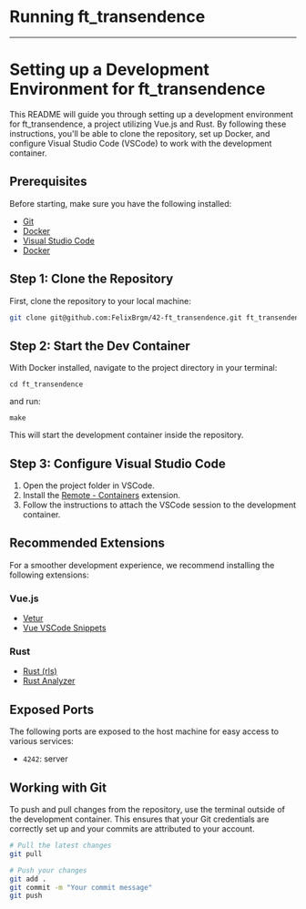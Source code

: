 # Running ft_transendence
---
# Setting up a Development Environment for ft_transendence

This README will guide you through setting up a development environment for ft_transendence, a project utilizing Vue.js and Rust. By following these instructions, you'll be able to clone the repository, set up Docker, and configure Visual Studio Code (VSCode) to work with the development container.

## Prerequisites

Before starting, make sure you have the following installed:

- [Git](https://git-scm.com/downloads)
- [Docker](https://www.docker.com/products/docker-desktop)
- [Visual Studio Code](https://code.visualstudio.com/)
- [Docker](https://www.docker.com/products/docker-desktop/)


## Step 1: Clone the Repository

First, clone the repository to your local machine:

```sh
git clone git@github.com:FelixBrgm/42-ft_transendence.git ft_transendence

```

## Step 2: Start the Dev Container
With Docker installed, navigate to the project directory in your terminal:

```
cd ft_transendence
```
and run:

```
make
```
This will start the development container inside the repository.


## Step 3: Configure Visual Studio Code

1. Open the project folder in VSCode.
2. Install the [Remote - Containers](https://marketplace.visualstudio.com/items?itemName=ms-vscode-remote.remote-containers) extension.
3. Follow the instructions to attach the VSCode session to the development container.

## Recommended Extensions

For a smoother development experience, we recommend installing the following extensions:

### Vue.js
- [Vetur](https://marketplace.visualstudio.com/items?itemName=octref.vetur)
- [Vue VSCode Snippets](https://marketplace.visualstudio.com/items?itemName=sdras.vue-vscode-snippets)

### Rust
- [Rust (rls)](https://marketplace.visualstudio.com/items?itemName=rust-lang.rust)
- [Rust Analyzer](https://marketplace.visualstudio.com/items?itemName=matklad.rust-analyzer)

## Exposed Ports

The following ports are exposed to the host machine for easy access to various services:

- `4242`: server

## Working with Git

To push and pull changes from the repository, use the terminal outside of the development container. This ensures that your Git credentials are correctly set up and your commits are attributed to your account.

```sh
# Pull the latest changes
git pull

# Push your changes
git add .
git commit -m "Your commit message"
git push



